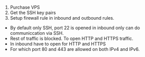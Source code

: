 1. Purchase VPS
2. Get the SSH key pairs
3. Setup firewall rule in inbound and outbound rules.
- By default only SSH, port 22 is opened in inbound only can do communiccation 
via SSH.
- Rest of traffic is blocked.
To open HTTP and HTTPS traffic.
- In inbound have to open for HTTP and HTTPS
- For which port 80 and 443 are allowed on both IPv4 and IPv6. 
